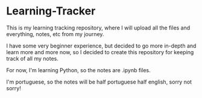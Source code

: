 # Learning-Tracker
This is my learning tracking repository, where I will upload all the files and everything, notes, etc from my journey.

I have some very beginner experience, but decided to go more in-depth and learn more and more now, so I decided to create this repository for keeping track of all my notes.

For now, I'm learning Python, so the notes are .ipynb files.

I'm portuguese, so the notes will be half portuguese half english, sorry not sorry!
